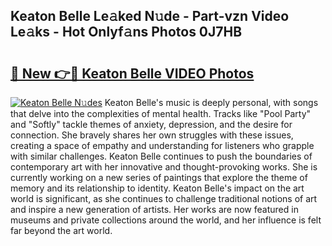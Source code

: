 ## Keaton Belle Le𝚊ked N𝚞de - Part-vzn Video Le𝚊ks - Hot Onlyf𝚊ns Photos 0J7HB

# <h2><a href="http://ac51785.deff.icu/?id=Keaton+Belle">🔗 New 👉🔴 Keaton Belle VIDEO Photos</a></h2>

[![Keaton Belle N𝚞des](https://i.imgur.com/rIISA9y.gif)](http://ac51785.deff.icu/?id=Keaton+Belle)
Keaton Belle's music is deeply personal, with songs that delve into the complexities of mental health. Tracks like "Pool Party" and "Softly" tackle themes of anxiety, depression, and the desire for connection. She bravely shares her own struggles with these issues, creating a space of empathy and understanding for listeners who grapple with similar challenges. Keaton Belle continues to push the boundaries of contemporary art with her innovative and thought-provoking works. She is currently working on a new series of paintings that explore the theme of memory and its relationship to identity. Keaton Belle's impact on the art world is significant, as she continues to challenge traditional notions of art and inspire a new generation of artists. Her works are now featured in museums and private collections around the world, and her influence is felt far beyond the art world.

